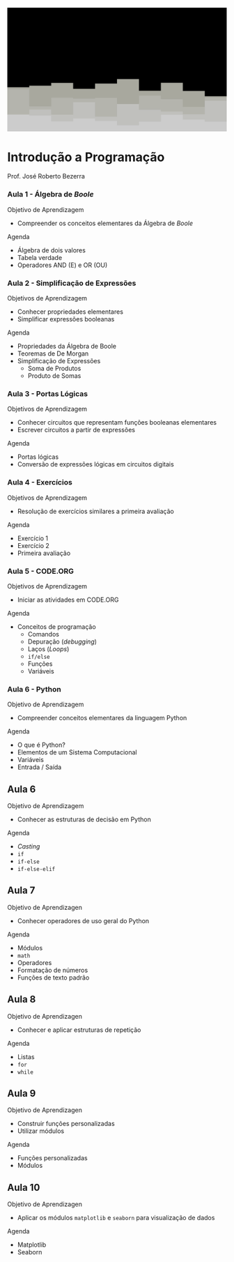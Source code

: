 ![](/img/layered-steps-down.svg)

# Introdução a Programação
Prof. José Roberto Bezerra

### Aula 1 - Álgebra de *Boole*

Objetivo de Aprendizagem
- Compreender os conceitos elementares da Álgebra de *Boole*

Agenda
- Álgebra de dois valores
- Tabela verdade
- Operadores AND (E) e OR (OU)

### Aula 2 - Simplificação de Expressões

Objetivos de Aprendizagem
- Conhecer propriedades elementares
- Simplificar expressões booleanas

Agenda
- Propriedades da Álgebra de Boole
- Teoremas de De Morgan
- Simplificação de Expressões
    - Soma de Produtos
    - Produto de Somas

### Aula 3 - Portas Lógicas

Objetivos de Aprendizagem
- Conhecer circuitos que representam funções booleanas elementares
- Escrever circuitos a partir de expressões

Agenda
- Portas lógicas
- Conversão de expressões lógicas em circuitos digitais

### Aula 4 - Exercícios

Objetivos de Aprendizagem
- Resolução de exercícios similares a primeira avaliação

Agenda
- Exercício 1
- Exercício 2
- Primeira avaliação

### Aula 5 - CODE.ORG

Objetivos de Aprendizagem
- Iniciar as atividades em CODE.ORG

Agenda
- Conceitos de programação
    - Comandos
    - Depuração (*debugging*)
    - Laços (*Loops*)
    - `if/else`
    - Funções
    - Variáveis

### Aula 6 - Python

Objetivo de Aprendizagem
- Compreender conceitos elementares da linguagem Python

Agenda
- O que é Python?
- Elementos de um Sistema Computacional
- Variáveis
- Entrada / Saída

## Aula 6

Objetivo de Aprendizagem
- Conhecer as estruturas de decisão em Python

Agenda
- *Casting*
- `if`
- `if-else`
- `if-else-elif`

## Aula 7

Objetivo de Aprendizagen
- Conhecer operadores de uso geral do Python

Agenda
- Módulos
- `math`
- Operadores
- Formatação de números
- Funções de texto padrão

## Aula 8

Objetivo de Aprendizagen
- Conhecer e aplicar estruturas de repetição

Agenda
- Listas
- `for`
- `while`

## Aula 9

Objetivo de Aprendizagen
- Construir funções personalizadas
- Utilizar módulos

Agenda
- Funções personalizadas
- Módulos 

## Aula 10
Objetivo de Aprendizagen
- Aplicar os módulos `matplotlib` e `seaborn` para visualização de dados

Agenda
- Matplotlib
- Seaborn


